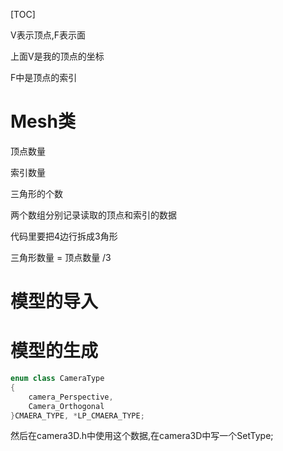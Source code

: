 [TOC]

V表示顶点,F表示面

上面V是我的顶点的坐标

F中是顶点的索引

# Mesh类

顶点数量

索引数量

三角形的个数

两个数组分别记录读取的顶点和索引的数据

代码里要把4边行拆成3角形

三角形数量 = 顶点数量 /3 



# 模型的导入







# 模型的生成

```cpp
enum class CameraType
{
    camera_Perspective,
    Camera_Orthogonal
}CMAERA_TYPE, *LP_CMAERA_TYPE;
```

然后在camera3D.h中使用这个数据,在camera3D中写一个SetType;

